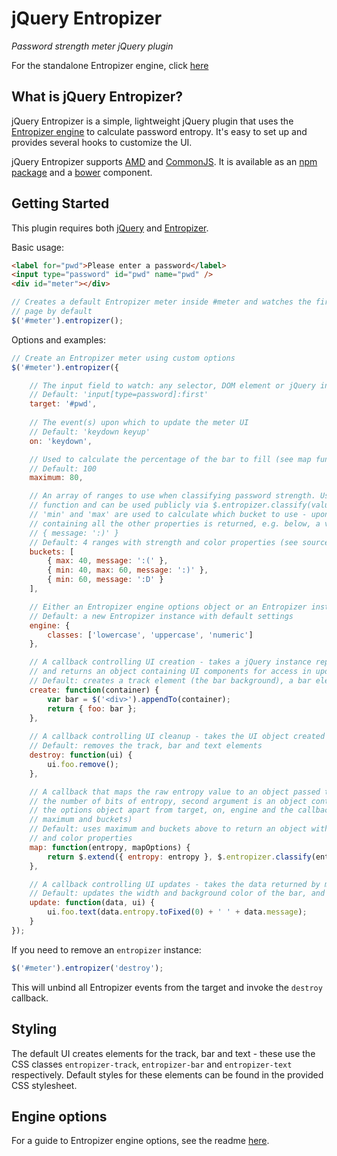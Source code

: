﻿# jQuery Entropizer

*Password strength meter jQuery plugin*

For the standalone Entropizer engine, click [here](https://github.com/jreesuk/entropizer)

## What is jQuery Entropizer?

jQuery Entropizer is a simple, lightweight jQuery plugin that uses the [Entropizer engine](https://github.com/jreesuk/entropizer) to
calculate password entropy. It's easy to set up and provides several hooks to customize the UI.

jQuery Entropizer supports [AMD](http://requirejs.org/) and [CommonJS](http://wiki.commonjs.org/wiki/CommonJS). It is available
as an [npm package](https://www.npmjs.org/package/jquery-entropizer) and a [bower](http://bower.io/) component.

## Getting Started

This plugin requires both [jQuery](http://jquery.com/) and [Entropizer](https://github.com/jreesuk/entropizer).

Basic usage:

```html
<label for="pwd">Please enter a password</label>
<input type="password" id="pwd" name="pwd" />
<div id="meter"></div>
```

```js
// Creates a default Entropizer meter inside #meter and watches the first password field on the
// page by default
$('#meter').entropizer();
```

Options and examples:

```js
// Create an Entropizer meter using custom options
$('#meter').entropizer({

	// The input field to watch: any selector, DOM element or jQuery instance
	// Default: 'input[type=password]:first'
	target: '#pwd',
	
	// The event(s) upon which to update the meter UI
	// Default: 'keydown keyup'
	on: 'keydown',

	// Used to calculate the percentage of the bar to fill (see map function below)
	// Default: 100
	maximum: 80,

	// An array of ranges to use when classifying password strength. Used internally by default map
	// function and can be used publicly via $.entropizer.classify(value, buckets). Properties
	// 'min' and 'max' are used to calculate which bucket to use - upon finding a match, an object
	// containing all the other properties is returned, e.g. below, a value of 42 returns
	// { message: ':)' }
	// Default: 4 ranges with strength and color properties (see source for values)
	buckets: [
		{ max: 40, message: ':(' },
		{ min: 40, max: 60, message: ':)' },
		{ min: 60, message: ':D' }
	],

	// Either an Entropizer engine options object or an Entropizer instance
	// Default: a new Entropizer instance with default settings
	engine: {
		classes: ['lowercase', 'uppercase', 'numeric']
	},

	// A callback controlling UI creation - takes a jQuery instance representing the container
	// and returns an object containing UI components for access in update and destroy
	// Default: creates a track element (the bar background), a bar element and a text element
	create: function(container) {
		var bar = $('<div>').appendTo(container);
		return { foo: bar };
	},
	
	// A callback controlling UI cleanup - takes the UI object created by create
	// Default: removes the track, bar and text elements
	destroy: function(ui) {
		ui.foo.remove();
	},

	// A callback that maps the raw entropy value to an object passed to update. First argument is
	// the number of bits of entropy, second argument is an object containing all properties on
	// the options object apart from target, on, engine and the callbacks (i.e. by default, just
	// maximum and buckets)
	// Default: uses maximum and buckets above to return an object with entropy, percent, strength
	// and color properties
	map: function(entropy, mapOptions) {
		return $.extend({ entropy: entropy }, $.entropizer.classify(entropy, mapOptions.buckets));
	},

	// A callback controlling UI updates - takes the data returned by map and the ui object
	// Default: updates the width and background color of the bar, and displays the number of bits
	update: function(data, ui) {
		ui.foo.text(data.entropy.toFixed(0) + ' ' + data.message);
	}
});
```

If you need to remove an `entropizer` instance:

```js
$('#meter').entropizer('destroy');
```

This will unbind all Entropizer events from the target and invoke the `destroy` callback.

## Styling

The default UI creates elements for the track, bar and text - these use the CSS classes
`entropizer-track`, `entropizer-bar` and `entropizer-text` respectively. Default styles for these
elements can be found in the provided CSS stylesheet.

## Engine options

For a guide to Entropizer engine options, see the readme [here](https://github.com/jreesuk/entropizer).
